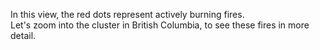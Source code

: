 <p>In this view, the red dots represent actively burning fires. <br> Let's zoom into the cluster in British Columbia, to see these fires in more detail.</p>
